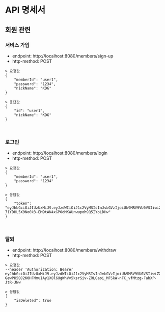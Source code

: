 # API 명세서

## 회원 관련

### 서비스 가입

- endpoint: http://localhost:8080/members/sign-up
- http-method: POST

```text
> 요청값
{
    "memberId": "user1",
    "password": "1234",
    "nickName": "KDG"    
}

> 응답값
{
    "id": "user1",
    "nickName": "KDG"
}
```

<br>

### 로그인

- endpoint: http://localhost:8080/members/login
- http-method: POST

```text
> 요청값
{
    "memberId": "user1",
    "password": "1234"  
}

> 응답값
{
    "token": "eyJhbGciOiJIUzUxMiJ9.eyJzdWIiOiJ1c2VyMSIsInJvbGVzIjoiUk9MRV9VU0VSIiwiZXhwIjoxNzE3NjY1OTc0fQ.w7MMCTHmV47yEIoSBIfXqw8ROMb1PiEL2ShaFM-71YDHL5X9No0k3-EM9tAN4xGPOdMKWUnwupoh9Q5IYoLDHw"
}
```

<br>

### 탈퇴

- endpoint: http://localhost:8080/members/withdraw
- http-method: POST

```text
> 요청값
--header 'Authorization: Bearer eyJhbGciOiJIUzUxMiJ9.eyJzdWIiOiJ1c2VyMSIsInJvbGVzIjoiUk9MRV9VU0VSIiwiZXhwIjoxNzE3NjY5MzM4fQ.WyS5sN9Zu-GewPH5OJ2K0HFMmuIAy1XOl6UgWhVv5ksrSiv-ZRLCaoi_MFSkW-nFC_vfMtzg-FabXP-JtR-JNw

> 응답값
{
    "isDeleted": true
}
```

